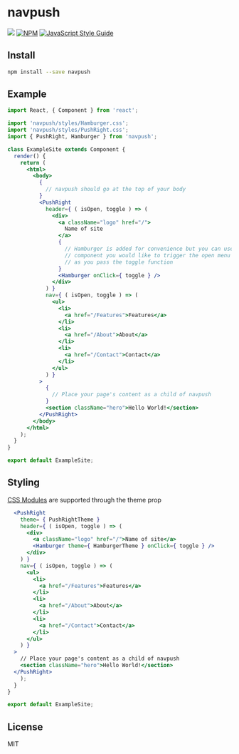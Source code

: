 # navpush

> 

![](https://img.shields.io/travis/com/nicholasray/navpush.svg?style=flat) [![NPM](https://img.shields.io/npm/v/navpush.svg)](https://www.npmjs.com/package/navpush) [![JavaScript Style Guide](https://img.shields.io/badge/code_style-standard-brightgreen.svg)](https://standardjs.com)

## Install

```bash
npm install --save navpush
```

## Example

```jsx
import React, { Component } from 'react';

import 'navpush/styles/Hamburger.css';
import 'navpush/styles/PushRight.css';
import { PushRight, Hamburger } from 'navpush';

class ExampleSite extends Component {
  render() {
    return (
      <html>
        <body>
          {
            // navpush should go at the top of your body
          }
          <PushRight
            header={ ( isOpen, toggle ) => (
              <div>
                <a className="logo" href="/">
                  Name of site
                </a>
                {
                  // Hamburger is added for convenience but you can use whatever
                  // component you would like to trigger the open menu as long
                  // as you pass the toggle function
                }
                <Hamburger onClick={ toggle } />
              </div>
            ) }
            nav={ ( isOpen, toggle ) => (
              <ul>
                <li>
                  <a href="/Features">Features</a>
                </li>
                <li>
                  <a href="/About">About</a>
                </li>
                <li>
                  <a href="/Contact">Contact</a>
                </li>
              </ul>
            ) }
          >
            {
              // Place your page's content as a child of navpush
            }
            <section className="hero">Hello World!</section>
          </PushRight>
        </body>
      </html>
    );
  }
}

export default ExampleSite;
```

## Styling

[CSS Modules](https://github.com/css-modules/css-modules) are supported through
the theme prop
```jsx
  <PushRight
    theme= { PushRightTheme }
    header={ ( isOpen, toggle ) => (
      <div>
        <a className="logo" href="/">Name of site</a>
        <Hamburger theme={ HamburgerTheme } onClick={ toggle } />
      </div>
    ) }
    nav={ ( isOpen, toggle ) => (
      <ul>
        <li>
          <a href="/Features">Features</a>
        </li>
        <li>
          <a href="/About">About</a>
        </li>
        <li>
          <a href="/Contact">Contact</a>
        </li>
      </ul>
    ) }
  >
    // Place your page's content as a child of navpush
    <section className="hero">Hello World!</section>
  </PushRight>
    );
  }
}

export default ExampleSite;
```

## License

MIT
